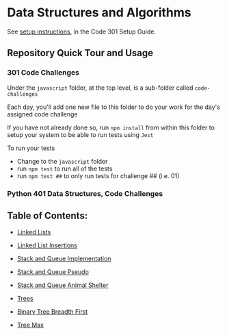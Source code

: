 # Data Structures and Algorithms

See [setup instructions](https://codefellows.github.io/setup-guide/code-301/3-code-challenges), in the Code 301 Setup Guide.

## Repository Quick Tour and Usage

### 301 Code Challenges

Under the `javascript` folder, at the top level, is a sub-folder called `code-challenges`

Each day, you'll add one new file to this folder to do your work for the day's assigned code challenge

If you have not already done so, run `npm install` from within this folder to setup your system to be able to run tests using `Jest`

To run your tests

- Change to the `javascript` folder
- run `npm test` to run all of the tests
- run `npm test ##` to only run tests for challenge ## (i.e. 01)

### Python 401 Data Structures, Code Challenges

## Table of Contents:

- [Linked Lists](python/docs/linked_list/README.md)

- [Linked List Insertions](python/docs/linked_list_insertions/README.md)

- [Stack and Queue Implementation](python/docs/stack_and_queue/README.md)

- [Stack and Queue Pseudo](python/docs/stack_queue_pseudo/README.md)

- [Stack and Queue Animal Shelter](python/docs/stack_queue_animal_shelter/README.md)

- [Trees](python/docs/trees/README.md)

- [Binary Tree Breadth First](python/docs/tree_breadth_first/README.md)

- [Tree Max](python/docs/tree_max/README.md)
